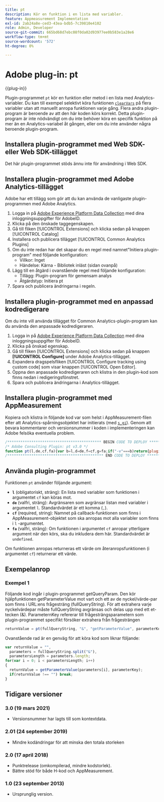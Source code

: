 ```yaml
---
title: pt
description: Kör en funktion i en lista med variabler.
feature: Appmeasurement Implementation
exl-id: 2ab24a8e-ced3-43ea-bdb5-7c39810e4102
role: Admin, Developer
source-git-commit: 665bd68d7ebc08f0da02d93977ee0b583e1a28e6
workflow-type: tm+mt
source-wordcount: '572'
ht-degree: 0%

---
```


# Adobe plug-in: pt

{{plug-in}}

Plugin-programmet `pt` kör en funktion eller metod i en lista med Analytics-variabler. Du kan till exempel selektivt köra funktionen [`clearVars`](../functions/clearvars.md) på flera variabler utan att manuellt anropa funktionen varje gång. Flera andra plugin-program är beroende av att den här koden körs korrekt. Detta plugin-program är inte nödvändigt om du inte behöver köra en specifik funktion på mer än en Analytics-variabel åt gången, eller om du inte använder några beroende plugin-program.

## Installera plugin-programmet med Web SDK- eller Web SDK-tillägget

Det här plugin-programmet stöds ännu inte för användning i Web SDK.

## Installera plugin-programmet med Adobe Analytics-tillägget

Adobe har ett tillägg som gör att du kan använda de vanligaste plugin-programmen med Adobe Analytics.

1. Logga in på [Adobe Experience Platform Data Collection](https://experience.adobe.com/data-collection) med dina inloggningsuppgifter för AdobeID.
1. Klicka på den önskade taggegenskapen.
1. Gå till fliken [!UICONTROL Extensions] och klicka sedan på knappen [!UICONTROL Catalog]
1. Installera och publicera tillägget [!UICONTROL Common Analytics Plugins]
1. Om du inte redan har det skapar du en regel med namnet&quot;Initiera plugin-program&quot; med följande konfiguration:
   * Villkor: Inget
   * Händelse: Kärna - Bibliotek inläst (sidan ovanpå)
1. Lägg till en åtgärd i ovanstående regel med följande konfiguration:
   * Tillägg: Plugin-program för gemensam analys
   * Åtgärdstyp: Initiera pt
1. Spara och publicera ändringarna i regeln.

## Installera plugin-programmet med en anpassad kodredigerare

Om du inte vill använda tillägget för Common Analytics-plugin-program kan du använda den anpassade kodredigeraren.

1. Logga in på [Adobe Experience Platform Data Collection](https://experience.adobe.com/data-collection) med dina inloggningsuppgifter för AdobeID.
1. Klicka på önskad egenskap.
1. Gå till fliken [!UICONTROL Extensions] och klicka sedan på knappen **[!UICONTROL Configure]** under Adobe Analytics-tillägget.
1. Expandera dragspelsfliken [!UICONTROL Configure tracking using custom code] som visar knappen [!UICONTROL Open Editor].
1. Öppna den anpassade kodredigeraren och klistra in den plugin-kod som finns nedan i redigeringsfönstret.
1. Spara och publicera ändringarna i Analytics-tillägget.

## Installera plugin-programmet med AppMeasurement

Kopiera och klistra in följande kod var som helst i AppMeasurement-filen efter att Analytics-spårningsobjektet har initierats (med [`s_gi`](../functions/s-gi.md)). Genom att bevara kommentarer och versionsnummer i koden i implementeringen kan Adobe felsöka eventuella problem.

```js
/******************************************* BEGIN CODE TO DEPLOY *******************************************/
/* Adobe Consulting Plugin: pt v3.0 */
function pt(l,de,cf,fa){var b=l,d=de,f=cf,g=fa;if("-v"===b)return{plugin:"pt",version:"3.0"};a:{if("undefined"!==typeof window.s_c_il){var a=0;for(var c;a<window.s_c_il.length;a++)if(c=window.s_c_il[a],c._c&&"s_c"===c._c){a=c;break a}}a=void 0}if("undefined"!==typeof a&&(a.contextData.pt="3.0",b&&a[f])){b=b.split(d||",");d=b.length;for(var e=0;e<d;e++)if(c=a[f](b[e],g))return c}};
/******************************************** END CODE TO DEPLOY ********************************************/
```

## Använda plugin-programmet

Funktionen `pt` använder följande argument:

* **`l`** (obligatoriskt, sträng): En lista med variabler som funktionen i argumentet `cf` kan köras mot.
* **`de`** (valfri, sträng): Avgränsaren som avgränsar listan med variabler i argumentet `l`. Standardvärdet är ett komma (`,`).
* **`cf`** (required, string): Namnet på callback-funktionen som finns i AppMeasurement-objektet som ska anropas mot alla variabler som finns i `l` -argumentet.
* **`fa`** (valfri, sträng): Om funktionen i argumentet `cf` anropar ytterligare argument när den körs, ska du inkludera dem här. Standardvärdet är `undefined`.

Om funktionen anropas returneras ett värde om återanropsfunktionen (i argumentet `cf`) returnerar ett värde.

## Exempelanrop

### Exempel 1

Följande kod ingår i plugin-programmet getQueryParam.  Den kör hjälpfunktionen getParameterValue mot vart och ett av de nyckel/värde-par som finns i URL:ens frågesträng (fullQueryString).  För att extrahera varje nyckelvärdepar måste fullQueryString avgränsas och delas upp med ett et-tecken (&amp;). ParameternKey refererar till frågesträngsparametern som plugin-programmet specifikt försöker extrahera från frågesträngen

```js
returnValue = pt(fullQueryString, "&", "getParameterValue", parameterKey)
```

Ovanstående rad är en genväg för att köra kod som liknar följande:

```js
var returnValue = "",
  parameters = fullQueryString.split("&"),
  parametersLength = parameters.length;
for(var i = 0; i < parametersLength; i++)
{
  returnValue = getParameterValue(parameters[i], parameterKey);
  if(returnValue !== "") break;
}
```

## Tidigare versioner

### 3.0 (19 mars 2021)

* Versionsnummer har lagts till som kontextdata.

### 2.01 (24 september 2019)

* Mindre kodändringar för att minska den totala storleken

### 2.0 (17 april 2018)

* Punktrelease (omkompilerad, mindre kodstorlek).
* Bättre stöd för både H-kod och AppMeasurement.

### 1.0 (23 september 2013)

* Ursprunglig version.
